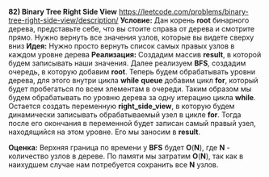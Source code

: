**82) Binary Tree Right Side View**
https://leetcode.com/problems/binary-tree-right-side-view/description/
**Условие:**
Дан корень **root** бинарного дерева, представьте себе, что вы стоите справа от дерева и смотрите прямо. Нужно вернуть все значения узлов, которые вы видете сверху вниз
**Идея:**
Нужно просто вернуть список самых правых узлов в каждом уровне дерева
**Реализация:**
    Создадим массив **result**, в которой будем записывать наши значения. Далее реализуем **BFS**, создадим очередь, в которую добавим **root**.
    Теперь будем обрабатывать уровни дерева, для этого внутри цикла **while** **queue** добавим цикл **for**, который будет пробегаться по всем элементам в очереди. Таким образом мы будем обрабатывать по уровню дерева за одну итерацию цикла **while**.
    Остается создать переменную **right_side_view**, в которую будем динамически записывать обрабатываемый узел в цикле **for**. Тогда после его окончания в переменной будет записан самый правый узел, находящийся на этом уровне. Его мы заносим в **result**.

**Оценка:**
    Верхняя граница по времени у **BFS** будет **O**(**N**), где **N** - количество узлов в дереве. По памяти мы затратим **O**(**N**), так как в наихудшем случае нам потребуется сохранить все **N** узлов.
